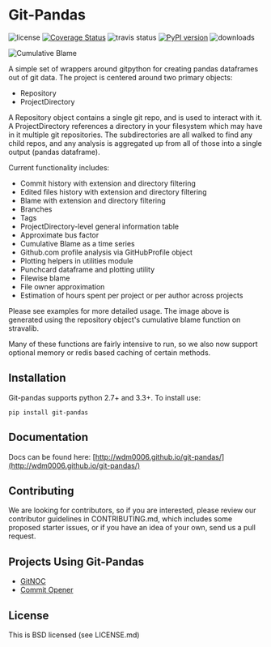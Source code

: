 Git-Pandas
==========

![license](https://img.shields.io/pypi/l/Django.svg) [![Coverage Status](https://coveralls.io/repos/wdm0006/git-pandas/badge.svg?branch=master&service=github)](https://coveralls.io/github/wdm0006/git-pandas?branch=master)  ![travis status](https://travis-ci.org/wdm0006/git-pandas.svg?branch=master) [![PyPI version](https://badge.fury.io/py/git-pandas.svg)](https://badge.fury.io/py/git-pandas) ![downloads](https://img.shields.io/pypi/dm/git-pandas.svg) 


![Cumulative Blame](https://raw.githubusercontent.com/wdm0006/git-pandas/master/examples/img/githubblame.png)

A simple set of wrappers around gitpython for creating pandas dataframes out of git data. The project is centered around
two primary objects:

 * Repository
 * ProjectDirectory
 
A Repository object contains a single git repo, and is used to interact with it.  A ProjectDirectory references a directory
in your filesystem which may have in it multiple git repositories. The subdirectories are all walked to find any child
repos, and any analysis is aggregated up from all of those into a single output (pandas dataframe).

Current functionality includes:

 * Commit history with extension and directory filtering
 * Edited files history with extension and directory filtering
 * Blame with extension and directory filtering
 * Branches 
 * Tags
 * ProjectDirectory-level general information table
 * Approximate bus factor
 * Cumulative Blame as a time series
 * Github.com profile analysis via GitHubProfile object
 * Plotting helpers in utilities module
 * Punchcard dataframe and plotting utility
 * Filewise blame
 * File owner approximation
 * Estimation of hours spent per project or per author across projects
  
Please see examples for more detailed usage. The image above is generated using the repository object's cumulative blame
function on stravalib.

Many of these functions are fairly intensive to run, so we also now 
support optional memory or redis based caching of certain methods. 


Installation
------------

Git-pandas supports python 2.7+ and 3.3+. To install use:

    pip install git-pandas
    
Documentation
-------------

Docs can be found here: [http://wdm0006.github.io/git-pandas/](http://wdm0006.github.io/git-pandas/)

Contributing
------------

We are looking for contributors, so if you are interested, please review our contributor guidelines in CONTRIBUTING.md,
which includes some proposed starter issues, or if you have an idea of your own, send us a pull request.

Projects Using Git-Pandas
-------------------------

 * [GitNOC](https://github.com/wdm0006/gitnoc)
 * [Commit Opener](https://github.com/lbillingham/commit_opener)
 
 
License
-------

This is BSD licensed (see LICENSE.md)